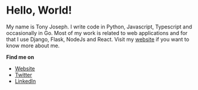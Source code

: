 # Hello, World! 

My name is Tony Joseph. I write code in Python, Javascript, Typescript and occasionally in Go. Most of my work is related to web applications and for that I use Django, Flask, NodeJs and React. Visit my [website](https://tonyj.me/) if you want to know more about me.



**Find me on**

* [Website](https://tonyj.me/)
* [Twitter](https://twitter.com/TJTONYJ)
* [LinkedIn](https://www.linkedin.com/in/tony-joseph-413016195/)
